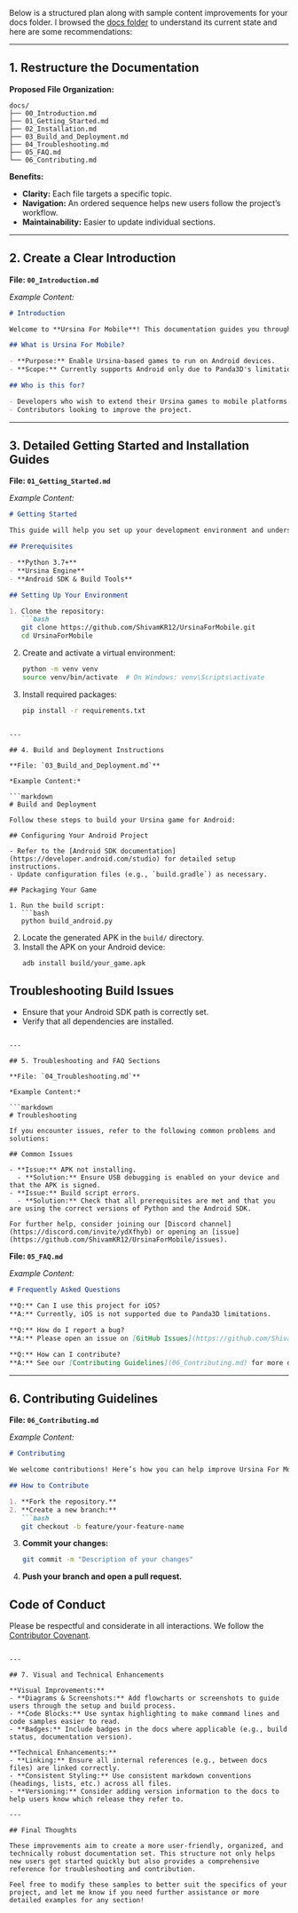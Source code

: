 Below is a structured plan along with sample content improvements for your docs folder. I browsed the [docs folder](https://github.com/ShivamKR12/UrsinaForMobile/tree/main/docs) to understand its current state and here are some recommendations:

---

## 1. Restructure the Documentation

**Proposed File Organization:**

```
docs/
├── 00_Introduction.md
├── 01_Getting_Started.md
├── 02_Installation.md
├── 03_Build_and_Deployment.md
├── 04_Troubleshooting.md
├── 05_FAQ.md
└── 06_Contributing.md
```

**Benefits:**
- **Clarity:** Each file targets a specific topic.
- **Navigation:** An ordered sequence helps new users follow the project’s workflow.
- **Maintainability:** Easier to update individual sections.

---

## 2. Create a Clear Introduction

**File: `00_Introduction.md`**

*Example Content:*

```markdown
# Introduction

Welcome to **Ursina For Mobile**! This documentation guides you through the process of porting your Ursina games to Android.

## What is Ursina For Mobile?

- **Purpose:** Enable Ursina-based games to run on Android devices.
- **Scope:** Currently supports Android only due to Panda3D's limitations with iOS.

## Who is this for?

- Developers who wish to extend their Ursina games to mobile platforms.
- Contributors looking to improve the project.
```

---

## 3. Detailed Getting Started and Installation Guides

**File: `01_Getting_Started.md`**

*Example Content:*

```markdown
# Getting Started

This guide will help you set up your development environment and understand the project prerequisites.

## Prerequisites

- **Python 3.7+**
- **Ursina Engine**
- **Android SDK & Build Tools**

## Setting Up Your Environment

1. Clone the repository:
   ```bash
   git clone https://github.com/ShivamKR12/UrsinaForMobile.git
   cd UrsinaForMobile
   ```
2. Create and activate a virtual environment:
   ```bash
   python -m venv venv
   source venv/bin/activate  # On Windows: venv\Scripts\activate
   ```
3. Install required packages:
   ```bash
   pip install -r requirements.txt
   ```
```

---

## 4. Build and Deployment Instructions

**File: `03_Build_and_Deployment.md`**

*Example Content:*

```markdown
# Build and Deployment

Follow these steps to build your Ursina game for Android:

## Configuring Your Android Project

- Refer to the [Android SDK documentation](https://developer.android.com/studio) for detailed setup instructions.
- Update configuration files (e.g., `build.gradle`) as necessary.

## Packaging Your Game

1. Run the build script:
   ```bash
   python build_android.py
   ```
2. Locate the generated APK in the `build/` directory.
3. Install the APK on your Android device:
   ```bash
   adb install build/your_game.apk
   ```

## Troubleshooting Build Issues

- Ensure that your Android SDK path is correctly set.
- Verify that all dependencies are installed.
```

---

## 5. Troubleshooting and FAQ Sections

**File: `04_Troubleshooting.md`**

*Example Content:*

```markdown
# Troubleshooting

If you encounter issues, refer to the following common problems and solutions:

## Common Issues

- **Issue:** APK not installing.
  - **Solution:** Ensure USB debugging is enabled on your device and that the APK is signed.
- **Issue:** Build script errors.
  - **Solution:** Check that all prerequisites are met and that you are using the correct versions of Python and the Android SDK.

For further help, consider joining our [Discord channel](https://discord.com/invite/ydXfhyb) or opening an [issue](https://github.com/ShivamKR12/UrsinaForMobile/issues).
```

**File: `05_FAQ.md`**

*Example Content:*

```markdown
# Frequently Asked Questions

**Q:** Can I use this project for iOS?  
**A:** Currently, iOS is not supported due to Panda3D limitations.

**Q:** How do I report a bug?  
**A:** Please open an issue on [GitHub Issues](https://github.com/ShivamKR12/UrsinaForMobile/issues).

**Q:** How can I contribute?  
**A:** See our [Contributing Guidelines](06_Contributing.md) for more details.
```

---

## 6. Contributing Guidelines

**File: `06_Contributing.md`**

*Example Content:*

```markdown
# Contributing

We welcome contributions! Here’s how you can help improve Ursina For Mobile:

## How to Contribute

1. **Fork the repository.**
2. **Create a new branch:**
   ```bash
   git checkout -b feature/your-feature-name
   ```
3. **Commit your changes:**
   ```bash
   git commit -m "Description of your changes"
   ```
4. **Push your branch and open a pull request.**

## Code of Conduct

Please be respectful and considerate in all interactions. We follow the [Contributor Covenant](https://www.contributor-covenant.org/).
```

---

## 7. Visual and Technical Enhancements

**Visual Improvements:**
- **Diagrams & Screenshots:** Add flowcharts or screenshots to guide users through the setup and build process.
- **Code Blocks:** Use syntax highlighting to make command lines and code samples easier to read.
- **Badges:** Include badges in the docs where applicable (e.g., build status, documentation version).

**Technical Enhancements:**
- **Linking:** Ensure all internal references (e.g., between docs files) are linked correctly.
- **Consistent Styling:** Use consistent markdown conventions (headings, lists, etc.) across all files.
- **Versioning:** Consider adding version information to the docs to help users know which release they refer to.

---

## Final Thoughts

These improvements aim to create a more user-friendly, organized, and technically robust documentation set. This structure not only helps new users get started quickly but also provides a comprehensive reference for troubleshooting and contribution.

Feel free to modify these samples to better suit the specifics of your project, and let me know if you need further assistance or more detailed examples for any section!

